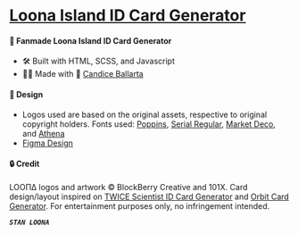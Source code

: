 # [Loona Island ID Card Generator](https://loona-island-cards.vercel.app/)

#### 🌙 Fanmade Loona Island ID Card Generator

-   🛠 Built with HTML, SCSS, and Javascript
-   👨‍💻 Made with 💖 [Candice Ballarta](https://github.com/candicejoyballarta)

#### 🎨 Design

-   Logos used are based on the original assets, respective to original copyright holders. Fonts used: [Poppins](https://fonts.google.com/specimen/Poppins), [Serial Regular](https://www.fonts.com/font/typeheist/serial/regular), [Market Deco](https://www.dafont.com/market-deco.font), and [Athena](https://www.dafont.com/athena.font) 
-   [Figma Design](https://www.figma.com/file/uHeKSUlC7Po3pXhVyQ9Cos/LOONA-ISLAND-District-ID?node-id=0%3A1)

#### 🔒 Credit

LOOΠΔ logos and artwork © BlockBerry Creative and 101X. Card design/layout inspired on [TWICE Scientist ID Card Generator](https://github.com/salazarjoshua/scientist.cards) and [Orbit Card Generator](https://github.com/idaluisonyeo/orbit-card). For entertainment purposes only, no infringement intended.

**_`STAN LOONA`_**
